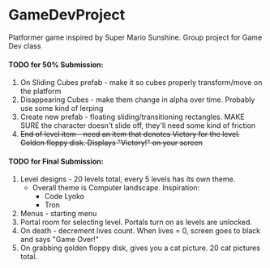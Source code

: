 # GameDevProject
Platformer game inspired by Super Mario Sunshine. Group project for Game Dev class

#### TODO for 50% Submission: 
1. On Sliding Cubes prefab - make it so cubes properly transform/move on the platform
2. Disappearing Cubes - make them change in alpha over time. Probably use some kind of lerping
3. Create new prefab - floating sliding/transitioning rectangles. MAKE SURE the character doesn't slide off, they'll need some kind of friction
4. ~~End of level item - need an item that denotes Victory for the level. Golden floppy disk.  Displays "Victory!" on your screen~~



#### TODO for Final Submission:
1. Level designs - 20 levels total, every 5 levels has its own theme.
	- Overall theme is Computer landscape. Inspiration: 
		- Code Lyoko
		- Tron
2. Menus - starting menu
3. Portal room for selecting level. Portals turn on as levels are unlocked. 
4. On death - decrement lives count. When lives = 0, screen goes to black and says "Game Over!"
5. On grabbing golden floppy disk, gives you a cat picture. 20 cat pictures total.
